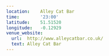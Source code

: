 ```yaml
---
location:    Alley Cat Bar
time:        '23:00'
latitude:    51.51520
longitude:   -0.12929
venue_website:
  url:  http://www.alleycatbar.co.uk/
  text: Alley Cat Bar
---
```

